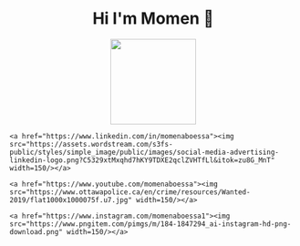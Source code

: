 <h1 align="center">Hi I'm Momen 👋</h1>
  <p align="center">
    <a href="https://www.facebook.com/momen.essa594"><img src="https://kgo.googleusercontent.com/profile_vrt_raw_bytes_1587515400_10885.png" width=150/></a>
 
    <a href="https://www.linkedin.com/in/momenaboessa"><img src="https://assets.wordstream.com/s3fs-public/styles/simple_image/public/images/social-media-advertising-linkedin-logo.png?C5329xtMxqhd7hKY9TDXE2qclZVHTfLl&itok=zu8G_MnT" width=150/></a>

    <a href="https://www.youtube.com/momenaboessa"><img src="https://www.ottawapolice.ca/en/crime/resources/Wanted-2019/flat1000x1000075f.u7.jpg" width=150/></a>
  
    <a href="https://www.instagram.com/momenaboessa1"><img src="https://www.pngitem.com/pimgs/m/184-1847294_ai-instagram-hd-png-download.png" width=150/></a>
  </p>


<!--
**momenaboessa/momenaboessa** is a ✨ _special_ ✨ repository because its `README.md` (this file) appears on your GitHub profile.

Here are some ideas to get you started:

- 🔭 I’m currently working on ...
- 🌱 I’m currently learning ...
- 👯 I’m looking to collaborate on ...
- 🤔 I’m looking for help with ...
- 💬 Ask me about ...
- 📫 How to reach me: ...
- 😄 Pronouns: ...
- ⚡ Fun fact: ...
-->
